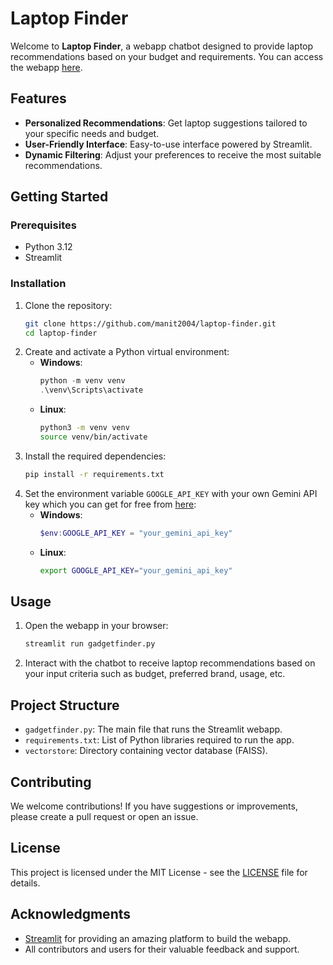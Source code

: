 # Laptop Finder

Welcome to **Laptop Finder**, a webapp chatbot designed to provide laptop recommendations based on your budget and requirements. You can access the webapp [here](https://gadget-finder.streamlit.app/).

## Features

- **Personalized Recommendations**: Get laptop suggestions tailored to your specific needs and budget.
- **User-Friendly Interface**: Easy-to-use interface powered by Streamlit.
- **Dynamic Filtering**: Adjust your preferences to receive the most suitable recommendations.

## Getting Started

### Prerequisites

- Python 3.12 
- Streamlit

### Installation

1. Clone the repository:
    ```bash
    git clone https://github.com/manit2004/laptop-finder.git
    cd laptop-finder
    ```
2. Create and activate a Python virtual environment:
    - **Windows**:
        ```powershell
        python -m venv venv
        .\venv\Scripts\activate
        ```
    - **Linux**:
        ```bash
        python3 -m venv venv
        source venv/bin/activate
        ```
3. Install the required dependencies:
    ```bash
    pip install -r requirements.txt
    ```
4. Set the environment variable `GOOGLE_API_KEY` with your own Gemini API key which you can get for free from [here](https://aistudio.google.com/):
    - **Windows**:
        ```powershell
        $env:GOOGLE_API_KEY = "your_gemini_api_key"
        ```
    - **Linux**:
        ```bash
        export GOOGLE_API_KEY="your_gemini_api_key"
        ```

## Usage

1. Open the webapp in your browser:
    ```bash
    streamlit run gadgetfinder.py
    ```
2. Interact with the chatbot to receive laptop recommendations based on your input criteria such as budget, preferred brand, usage, etc.

## Project Structure

- `gadgetfinder.py`: The main file that runs the Streamlit webapp.
- `requirements.txt`: List of Python libraries required to run the app.
- `vectorstore`: Directory containing vector database (FAISS).

## Contributing

We welcome contributions! If you have suggestions or improvements, please create a pull request or open an issue.


## License

This project is licensed under the MIT License - see the [LICENSE](LICENSE) file for details.

## Acknowledgments

- [Streamlit](https://www.streamlit.io/) for providing an amazing platform to build the webapp.
- All contributors and users for their valuable feedback and support.